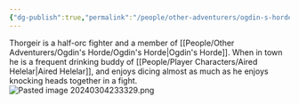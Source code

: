 ```yaml
---
{"dg-publish":true,"permalink":"/people/other-adventurers/ogdin-s-horde/thorgeir-thrumpek/"}
---
```


Thorgeir is a half-orc fighter and a member of [[People/Other Adventurers/Ogdin's Horde/Ogdin's Horde\|Ogdin's Horde]].  When in town he is a frequent drinking buddy of [[People/Player Characters/Aired Helelar\|Aired Helelar]], and enjoys dicing almost as much as he enjoys knocking heads together in a fight.  
![Pasted image 20240304233329.png](/img/user/Z_Attachments/Pasted%20image%2020240304233329.png)